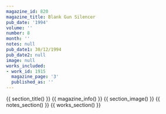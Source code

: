 ```yaml
---
magazine_id: 820
magazine_title: Blank Gun Silencer
pub_date: '1994'
volume: ''
number: 8
month: ''
notes: null
pub_date1: 30/12/1994
pub_date2: null
image: null
works_included:
- work_id: 1915
  magazine_page: '3'
  published_as: ''
---
```


{{ section_title() }}
{{ magazine_info() }}
{{ section_image() }}
{{ notes_section() }}
{{ works_section() }}
